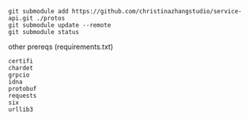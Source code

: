 


```
git submodule add https://github.com/christinazhangstudio/service-api.git ./protos
git submodule update --remote
git submodule status
```

other prereqs (requirements.txt)
```
certifi
chardet
grpcio
idna
protobuf
requests
six
urllib3
```

